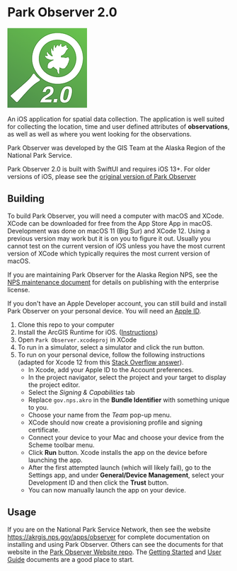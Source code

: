 # Park Observer 2.0

![Park Observer 2.0 Logo](https://github.com/AKROGIS/Park-Observer/blob/master/Park%20Observer/Assets/Assets.xcassets/AppIcon.appiconset/180.png)

An iOS application for spatial data collection.
The application is well suited for collecting the location,
time and user defined attributes of **observations**, as well
as well as where you went looking for the observations.

Park Observer was developed by the GIS Team at the
Alaska Region of the National Park Service.

Park Observer 2.0 is built with SwiftUI and requires iOS 13+.
For older versions of iOS, please see the [original version
of Park Observer](https://github.com/AKROGIS/Observer)

## Building

To build Park Observer, you will need a computer with macOS and XCode.
XCode can be downloaded for free from the App Store App in macOS.
Development was done on macOS 11 (Big Sur) and XCode 12. Using a previous
version may work but it is on you to figure it out. Usually you cannot test on
the current version of iOS unless you have the most current version of XCode
which typically requires the most current version of macOS.

If you are maintaining Park Observer for the Alaska Region NPS, see the
[NPS maintenance document](Park%20Observer/Documentation/NPS_Maintenance.md)
for details on publishing with the enterprise license.

If you don't have an Apple Developer account, you can still build and install
Park Observer on your personal device.  You  will need an
[Apple ID](https://support.apple.com/apple-id).

  1) Clone this repo to your computer
  2) Install the ArcGIS Runtime for iOS.
     ([Instructions](Park%20Observer/Documentation/Adding%20ArcGIS.md))
  3) Open `Park Observer.xcodeproj` in XCode
  4) To run in a simulator, select a simulator and click the run button.
  5) To run on your personal device, follow the following instructions
     (adapted for Xcode 12 from this
     [Stack Overflow answer](https://stackoverflow.com/a/4952845/542911)).
     * In Xcode, add your Apple ID to the Account preferences.
     * In the project navigator, select the project and your target to
       display the project editor.
     * Select the _Signing & Capabilities_ tab
     * Replace `gov.nps.akro` in the **Bundle Identifier** with something
       unique to you.
     * Choose your name from the *Team* pop-up menu.
     * XCode should now create a provisioning profile and signing certificate.
     * Connect your device to your Mac and choose your device from the Scheme
       toolbar menu.
     * Click **Run** button. Xcode installs the app on the device before
       launching the app.
     * After the first attempted launch (which will likely fail), go to the
       Settings app, and under **General/Device Management**, select your
       Development ID and then click the **Trust** button.
     * You can now manually launch the app on your device.

## Usage

If you are on the National Park Service Network, then see the website
<https://akrgis.nps.gov/apps/observer> for complete documentation on installing
and using Park Observer.  Others can see the documents for that website in the
[Park Observer Website repo](https://github.com/AKROGIS/Park-Observer-Website/).
The [Getting Started](https://github.com/AKROGIS/Park-Observer-Website/blob/master/help2/index.md)
and [User Guide](https://github.com/AKROGIS/Park-Observer-Website/blob/master/help2/user_guide.md)
documents are a good place to start.
